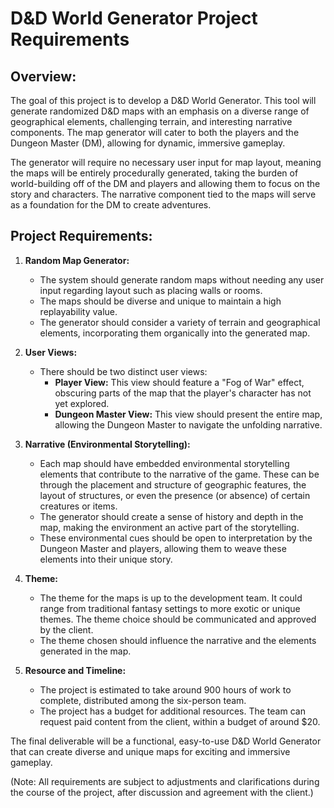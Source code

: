 # D&D World Generator Project Requirements

## Overview:

The goal of this project is to develop a D&D World Generator. This tool will generate randomized D&D maps with an emphasis on a diverse range of geographical elements, challenging terrain, and interesting narrative components. The map generator will cater to both the players and the Dungeon Master (DM), allowing for dynamic, immersive gameplay.

The generator will require no necessary user input for map layout, meaning the maps will be entirely procedurally generated, taking the burden of world-building off of the DM and players and allowing them to focus on the story and characters. The narrative component tied to the maps will serve as a foundation for the DM to create adventures.

## Project Requirements:

1. **Random Map Generator:**
    - The system should generate random maps without needing any user input regarding layout such as placing walls or rooms.
    - The maps should be diverse and unique to maintain a high replayability value.
    - The generator should consider a variety of terrain and geographical elements, incorporating them organically into the generated map.

2. **User Views:**
    - There should be two distinct user views:
        - **Player View:** This view should feature a "Fog of War" effect, obscuring parts of the map that the player's character has not yet explored.
        - **Dungeon Master View:** This view should present the entire map, allowing the Dungeon Master to navigate the unfolding narrative.

3. **Narrative (Environmental Storytelling):**
    - Each map should have embedded environmental storytelling elements that contribute to the narrative of the game. These can be through the placement and structure of geographic features, the layout of structures, or even the presence (or absence) of certain creatures or items.
    - The generator should create a sense of history and depth in the map, making the environment an active part of the storytelling.
    - These environmental cues should be open to interpretation by the Dungeon Master and players, allowing them to weave these elements into their unique story.


4. **Theme:**
    - The theme for the maps is up to the development team. It could range from traditional fantasy settings to more exotic or unique themes. The theme choice should be communicated and approved by the client.
    - The theme chosen should influence the narrative and the elements generated in the map.

5. **Resource and Timeline:**
    - The project is estimated to take around 900 hours of work to complete, distributed among the six-person team.
    - The project has a budget for additional resources. The team can request paid content from the client, within a budget of around $20.

The final deliverable will be a functional, easy-to-use D&D World Generator that can create diverse and unique maps for exciting and immersive gameplay.

(Note: All requirements are subject to adjustments and clarifications during the course of the project, after discussion and agreement with the client.)
